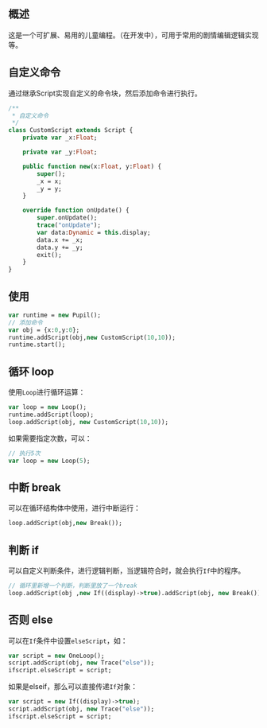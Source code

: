 ## 概述
这是一个可扩展、易用的儿童编程。（在开发中），可用于常用的剧情编辑逻辑实现等。

## 自定义命令
通过继承Script实现自定义的命令块，然后添加命令进行执行。
```haxe
/**
 * 自定义命令
 */
class CustomScript extends Script {
	private var _x:Float;

	private var _y:Float;

	public function new(x:Float, y:Float) {
		super();
		_x = x;
		_y = y;
	}

	override function onUpdate() {
		super.onUpdate();
		trace("onUpdate");
		var data:Dynamic = this.display;
		data.x += _x;
		data.y += _y;
		exit();
	}
}
```

## 使用
```haxe
var runtime = new Pupil();
// 添加命令
var obj = {x:0,y:0};
runtime.addScript(obj,new CustomScript(10,10));
runtime.start();
```

## 循环 loop
使用`Loop`进行循环运算：
```haxe
var loop = new Loop();
runtime.addScript(loop);
loop.addScript(obj, new CustomScript(10,10));
```
如果需要指定次数，可以：
```haxe
// 执行5次
var loop = new Loop(5);
```

## 中断 break
可以在循环结构体中使用，进行中断运行：
```haxe
loop.addScript(obj,new Break());
```

## 判断 if
可以自定义判断条件，进行逻辑判断，当逻辑符合时，就会执行`If`中的程序。
```haxe
// 循环里新增一个判断，判断里放了一个break
loop.addScript(obj ,new If((display)->true).addScript(obj, new Break()));
```

## 否则 else
可以在`If`条件中设置`elseScript`，如：
```haxe
var script = new OneLoop();
script.addScript(obj, new Trace("else"));
ifscript.elseScript = script;
```
如果是elseif，那么可以直接传递`If`对象：
```haxe
var script = new If((display)->true);
script.addScript(obj, new Trace("else"));
ifscript.elseScript = script;
```
